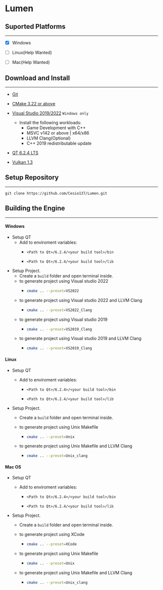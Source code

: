 # Lumen

## Suported Platforms

---

- [x] Windows

- [ ] Linux(Help Wanted)

- [ ] Mac(Help Wanted)

## Download and Install

---

- [Git](https://git-scm.com)

- [CMake 3.22 or above](https://cmake.org/download/)

- [Visual Studio 2019/2022](https://visualstudio.microsoft.com/downloads/) `Windows only`
  
  * Install the following workloads:
    - Game Development with C++
    - MSVC v142 or above | x64/x86
    - LLVM Clang(Optional)
    - C++ 2019 redistributable update

- [QT 6.2.4 LTS](https://www.qt.io/download)

- [Vulkan 1.3](https://vulkan.lunarg.com)

## Setup Repository

---

```shell
git clone https://github.com/Cesio137/Lumen.git
```

## Building the Engine

---

#### Windows

* Setup QT  
  * Add to enviroment variables:
    * ```Path
      <Path to Qt>/6.2.4/<your build tool>/bin
      ```
    * ```
      <Path to Qt>/6.2.4/<your build tool>/lib
      ```
* Setup Project.
  * Create a `build` folder and open terminal inside.
  * to generate project using Visual studio 2022
    * ```bash
      cmake .. --preset=VS2022
      ```
  * to generate project using Visual studio 2022 and LLVM Clang
    * ```bash
      cmake .. --preset=VS2022_Clang
      ```
  * to generate project using Visual studio 2019
    * ```bash
      cmake .. --preset=VS2019_Clang
      ```
  * to generate project using Visual studio 2019 and LLVM Clang
    * ```bash
      cmake .. --preset=VS2019_Clang
      ```

#### Linux

* Setup QT  
  
  * Add to enviroment variables:
    * ```
      <Path to Qt>/6.2.4>/<your build tool>/bin
      ```
    * ```
      <Path to Qt>/6.2.4/<your build tool>/lib
      ```

* Setup Project.
  
  * Create a `build` folder and open terminal inside.
  
  * to generate project using Unix Makefile
    
    * ```bash
      cmake .. --preset=Unix
      ```
  
  * to generate project using Unix Makefile and LLVM Clang
    
    * ```bash
      cmake .. --preset=Unix_clang
      ```

#### Mac OS

* Setup QT  
  
  * Add to enviroment variables:
    
    * ```
      <Path to Qt>/6.2.4>/<your build tool>/bin
      ```
    * ```
      <Path to Qt>/6.2.4/<your build tool>/lib
      ```

* Setup Project.
  
  * Create a `build` folder and open terminal inside.
  
  * to generate project using XCode
    
    * ```bash
      cmake .. --preset=XCode
      ```
  
  * to generate project using Unix Makefile
    
    * ```bash
      cmake .. --preset=Unix
      ```
  
  * to generate project using Unix Makefile and LLVM Clang
    
    * ```bash
      cmake .. --preset=Unix_clang